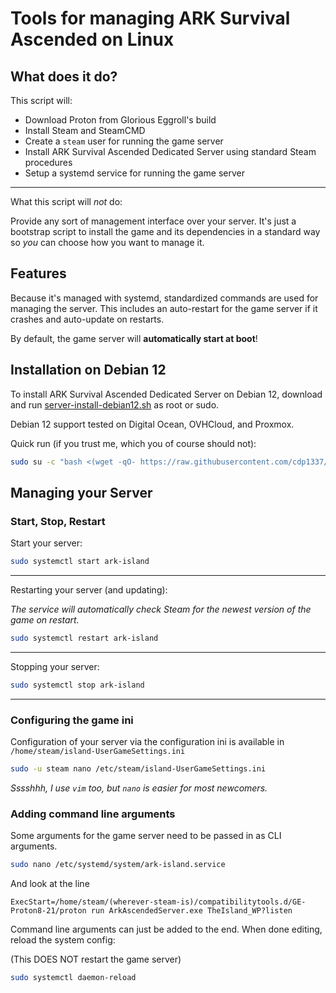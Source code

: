 # Tools for managing ARK Survival Ascended on Linux

## What does it do?

This script will:

* Download Proton from Glorious Eggroll's build
* Install Steam and SteamCMD
* Create a `steam` user for running the game server
* Install ARK Survival Ascended Dedicated Server using standard Steam procedures
* Setup a systemd service for running the game server

---

What this script will _not_ do:

Provide any sort of management interface over your server. 
It's just a bootstrap script to install the game and its dependencies in a standard way
so _you_ can choose how you want to manage it.

## Features

Because it's managed with systemd, standardized commands are used for managing the server.
This includes an auto-restart for the game server if it crashes and auto-update on restarts.

By default, the game server will **automatically start at boot**!

## Installation on Debian 12

To install ARK Survival Ascended Dedicated Server on Debian 12,
download and run [server-install-debian12.sh](server-install-debian12.sh)
as root or sudo.

Debian 12 support tested on Digital Ocean, OVHCloud, and Proxmox.

Quick run (if you trust me, which you of course should not):

```bash
sudo su -c "bash <(wget -qO- https://raw.githubusercontent.com/cdp1337/ARKSurvivalAscended-Linux/main/server-install-debian12.sh)" root
```

## Managing your Server

### Start, Stop, Restart

Start your server:

```bash
sudo systemctl start ark-island
```

---

Restarting your server (and updating):

_The service will automatically check Steam for the newest version of the game on restart._

```bash
sudo systemctl restart ark-island
```

---

Stopping your server:

```bash
sudo systemctl stop ark-island
```

---


### Configuring the game ini

Configuration of your server via the configuration ini is available in `/home/steam/island-UserGameSettings.ini`

```bash
sudo -u steam nano /etc/steam/island-UserGameSettings.ini
```

_Sssshhh, I use `vim` too, but `nano` is easier for most newcomers._


### Adding command line arguments

Some arguments for the game server need to be passed in as CLI arguments.

```bash
sudo nano /etc/systemd/system/ark-island.service
```

And look at the line

```
ExecStart=/home/steam/(wherever-steam-is)/compatibilitytools.d/GE-Proton8-21/proton run ArkAscendedServer.exe TheIsland_WP?listen
```

Command line arguments can just be added to the end.  When done editing, reload the system config:

(This DOES NOT restart the game server)

```bash
sudo systemctl daemon-reload
```